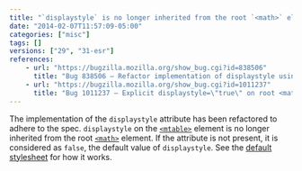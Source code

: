 ```yaml
---
title: "`displaystyle` is no longer inherited from the root `<math>` element"
date: "2014-02-07T11:57:09-05:00"
categories: ["misc"]
tags: []
versions: ["29", "31-esr"]
references:
    - url: "https://bugzilla.mozilla.org/show_bug.cgi?id=838506"
      title: "Bug 838506 – Refactor implementation of displaystyle using a -moz-display-style property"
    - url: "https://bugzilla.mozilla.org/show_bug.cgi?id=1011237"
      title: "Bug 1011237 – Explicit displaystyle=\"true\" on root <math> element is not inherited"
---
```

The implementation of the `displaystyle` attribute has been refactored to adhere to the spec. `displaystyle` on the [`<mtable>`](https://developer.mozilla.org/docs/Web/MathML/Element/mtable) element is no longer inherited from the root [`<math>`](https://developer.mozilla.org/docs/Web/MathML/Element/math) element. If the attribute is not present, it is considered as `false`, the default value of `displaystyle`. See the [default stylesheet](https://dxr.mozilla.org/mozilla-release/source/layout/mathml/mathml.css) for how it works.
